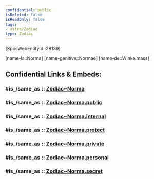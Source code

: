 ```yaml
---
confidential: public
isDeleted: false
isReadOnly: false
tags:
- astro/Zodiac
type: Zodiac
---
```


[SpocWebEntityId::28139]



[name-la::Norma]
[name-genitive::Normae]
[name-de::Winkelmass]


## Confidential Links & Embeds: 

### #is_/same_as :: [Zodiac~Norma](/_Standards/Astronomy/Star~Constellation/Zodiac~Norma.md) 

### #is_/same_as :: [Zodiac~Norma.public](/_public/Astronomy/Star~Constellation/Zodiac~Norma.public.md) 

### #is_/same_as :: [Zodiac~Norma.internal](/_internal/Astronomy/Star~Constellation/Zodiac~Norma.internal.md) 

### #is_/same_as :: [Zodiac~Norma.protect](/_protect/Astronomy/Star~Constellation/Zodiac~Norma.protect.md) 

### #is_/same_as :: [Zodiac~Norma.private](/_private/Astronomy/Star~Constellation/Zodiac~Norma.private.md) 

### #is_/same_as :: [Zodiac~Norma.personal](/_personal/Astronomy/Star~Constellation/Zodiac~Norma.personal.md) 

### #is_/same_as :: [Zodiac~Norma.secret](/_secret/Astronomy/Star~Constellation/Zodiac~Norma.secret.md)

